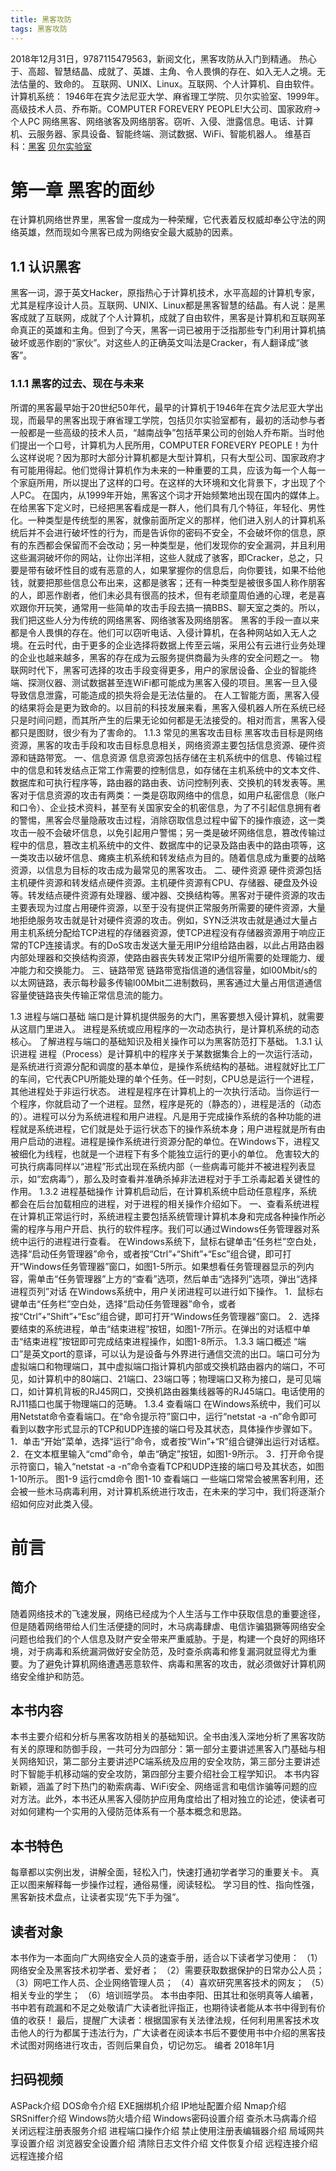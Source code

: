 ```yaml
---
title: 黑客攻防
tags: 黑客攻防
---
```

2018年12月31日，9787115479563，新阅文化，黑客攻防从入门到精通。
热心于、高超、智慧结晶、成就了、英雄、主角、令人畏惧的存在、如入无人之境。无法估量的、致命的。
互联网、UNIX、Linux。互联网、个人计算机、自由软件。
计算机系统：
1946年在宾夕法尼亚大学、麻省理工学院、贝尔实验室、1999年。高级技术人员、乔布斯。COMPUTER FOREVERY PEOPLE!大公司、国家政府→个人PC
网络黑客、网络骇客及网络朋客。窃听、入侵、泄露信息。电话、计算机、云服务器、家具设备、智能终端、测试数据、WiFi、智能机器人。
维基百科：[黑客](https://zh.wikipedia.org/wiki/黑客) [贝尔实验室](https://zh.wikipedia.org/wiki/贝尔实验室)
<!-- more -->
# 第一章 黑客的面纱
在计算机网络世界里，黑客曾一度成为一种荣耀，它代表着反权威却奉公守法的网络英雄，然而现如今黑客已成为网络安全最大威胁的因素。
## 1.1  认识黑客
黑客一词，源于英文Hacker，原指热心于计算机技术，水平高超的计算机专家，尤其是程序设计人员。互联网、UNIX、Linux都是黑客智慧的结晶。有人说：是黑客成就了互联网，成就了个人计算机，成就了自由软件，黑客是计算机和互联网革命真正的英雄和主角。但到了今天，黑客一词已被用于泛指那些专门利用计算机搞破坏或恶作剧的“家伙”。对这些人的正确英文叫法是Cracker，有人翻译成“骇客”。
### 1.1.1  黑客的过去、现在与未来
所谓的黑客最早始于20世纪50年代，最早的计算机于1946年在宾夕法尼亚大学出现，而最早的黑客出现于麻省理工学院，包括贝尔实验室都有，最初的活动参与者一般都是一些高级的技术人员，“越南战争”包括苹果公司的创始人乔布斯。当时他们提出一个口号，计算机为人民所用，COMPUTER FOREVERY PEOPLE！为什么这样说呢？因为那时大部分计算机都是大型计算机，只有大型公司、国家政府才有可能用得起。他们觉得计算机作为未来的一种重要的工具，应该为每一个人每一个家庭所用，所以提出了这样的口号。在这样的大环境和文化背景下，才出现了个人PC。
在国内，从1999年开始，黑客这个词才开始频繁地出现在国内的媒体上。
在给黑客下定义时，已经把黑客看成是一群人，他们具有几个特征，年轻化、男性化。一种类型是传统型的黑客，就像前面所定义的那样，他们进入别人的计算机系统后并不会进行破坏性的行为，而是告诉你的密码不安全，不会破坏你的信息，原有的东西都会保留而不会改动；另一种类型是，他们发现你的安全漏洞，并且利用这些漏洞破坏你的网站，让你出洋相，这些人就成了骇客，即Cracker，总之，只要是带有破坏性目的或有恶意的人，如果掌握你的信息后，向你要钱，如果不给他钱，就要把那些信息公布出来，这都是骇客；还有一种类型是被很多国人称作朋客的人，即恶作剧者，他们未必具有很高的技术，但有老顽童周伯通的心理，老是喜欢跟你开玩笑，通常用一些简单的攻击手段去搞一搞BBS、聊天室之类的。所以，我们把这些人分为传统的网络黑客、网络骇客及网络朋客。
黑客的手段一直以来都是令人畏惧的存在。他们可以窃听电话、入侵计算机，在各种网站如入无人之境。在云时代，由于更多的企业选择将数据上传至云端，采用公有云进行业务处理的企业也越来越多，黑客的存在成为云服务提供商最为头疼的安全问题之一。
物联网时代下，黑客可选择的攻击手段变得更多，用户的家居设备、企业的智能终端、探测仪器、测试数据甚至连WiFi都可能成为黑客入侵的项目。黑客一旦入侵导致信息泄露，可能造成的损失将会是无法估量的。
在人工智能方面，黑客入侵的结果将会是更为致命的。以目前的科技发展来看，黑客入侵机器人所在系统已经只是时间问题，而其所产生的后果无论如何都是无法接受的。相对而言，黑客入侵都只是图财，很少有为了害命的。
1.1.3  常见的黑客攻击目标
黑客攻击目标是网络资源，黑客的攻击手段和攻击目标息息相关，网络资源主要包括信息资源、硬件资源和链路带宽。
一、信息资源
信息资源包括存储在主机系统中的信息、传输过程中的信息和转发结点正常工作需要的控制信息，如存储在主机系统中的文本文件、数据库和可执行程序等，路由器的路由表、访问控制列表、交换机的转发表等。黑客对于信息资源的攻击有两类：一类是窃取网络中的信息，如用户私密信息（账户和口令）、企业技术资料，甚至有关国家安全的机密信息，为了不引起信息拥有者的警惕，黑客会尽量隐蔽攻击过程，消除窃取信息过程中留下的操作痕迹，这一类攻击一般不会破坏信息，以免引起用户警惕；另一类是破坏网络信息，篡改传输过程中的信息，篡改主机系统中的文件、数据库中的记录及路由表中的路由项等，这一类攻击以破坏信息、瘫痪主机系统和转发结点为目的。随着信息成为重要的战略资源，以信息为目标的攻击成为最常见的黑客攻击。
二、硬件资源
硬件资源包括主机硬件资源和转发结点硬件资源。主机硬件资源有CPU、存储器、硬盘及外设等。转发结点硬件资源有处理器、缓冲器、交换结构等。黑客对于硬件资源的攻击主要表现为过度占用硬件资源，以至于没有提供正常服务所需要的硬件资源，大量地拒绝服务攻击就是针对硬件资源的攻击。例如，SYN泛洪攻击就是通过大量占用主机系统分配给TCP进程的存储器资源，使TCP进程没有存储器资源用于响应正常的TCP连接请求。有的DoS攻击发送大量无用IP分组给路由器，以此占用路由器内部处理器和交换结构资源，使路由器丧失转发正常IP分组所需要的处理能力、缓冲能力和交换能力。
三、链路带宽
链路带宽指信道的通信容量，如l00Mbit/s的以太网链路，表示每秒最多传输l00Mbit二进制数码，黑客通过大量占用信道通信容量使链路丧失传输正常信息流的能力。

1.3  进程与端口基础
端口是计算机提供服务的大门，黑客要想入侵计算机，就需要从这扇门里进入。
进程是系统或应用程序的一次动态执行，是计算机系统的动态核心。
了解进程与端口的基础知识及相关操作可以为黑客防范打下基础。
1.3.1  认识进程
进程（Process）是计算机中的程序关于某数据集合上的一次运行活动，是系统进行资源分配和调度的基本单位，是操作系统结构的基础。进程就好比工厂的车间，它代表CPU所能处理的单个任务。任一时刻，CPU总是运行一个进程，其他进程处于非运行状态。
进程是程序在计算机上的一次执行活动。当你运行一个程序，你就启动了一个进程。显然，程序是死的（静态的），进程是活的（动态的）。进程可以分为系统进程和用户进程。凡是用于完成操作系统的各种功能的进程就是系统进程，它们就是处于运行状态下的操作系统本身；用户进程就是所有由用户启动的进程。进程是操作系统进行资源分配的单位。在Windows下，进程又被细化为线程，也就是一个进程下有多个能独立运行的更小的单位。
危害较大的可执行病毒同样以“进程”形式出现在系统内部（一些病毒可能并不被进程列表显示，如“宏病毒”），那么及时查看并准确杀掉非法进程对于手工杀毒起着关键性的作用。
1.3.2  进程基础操作
计算机启动后，在计算机系统中启动任意程序，系统都会在后台加载相应的进程，对于进程的相关操作介绍如下。
一、查看系统进程
在计算机正常运行时，系统进程主要包括系统管理计算机本身和完成各种操作所必需的程序与用户开启、执行的软件程序。我们可以通过Windows任务管理器对系统中运行的进程进行查看。
在Windows系统下，鼠标右键单击“任务栏”空白处，选择“启动任务管理器”命令，或者按“Ctrl”+“Shift”+“Esc”组合键，即可打开“Windows任务管理器”窗口，如图1-5所示。如果想看任务管理器显示的列内容，需单击“任务管理器”上方的“查看”选项，然后单击“选择列”选项，弹出“选择进程页列”对话
在Windows系统中，用户关闭进程可以进行如下操作。
1．鼠标右键单击“任务栏”空白处，选择“启动任务管理器”命令，或者按“Ctrl”+“Shift”+“Esc”组合键，即可打开“Windows任务管理器”窗口。
2．选择要结束的系统进程，单击“结束进程”按钮，如图1-7所示。在弹出的对话框中单击“结束进程”按钮即可完成结束进程操作，如图1-8所示。
1.3.3  端口概述
“端口”是英文port的意译，可以认为是设备与外界进行通信交流的出口。端口可分为虚拟端口和物理端口，其中虚拟端口指计算机内部或交换机路由器内的端口，不可见，如计算机中的80端口、21端口、23端口等；物理端口又称为接口，是可见端口，如计算机背板的RJ45网口，交换机路由器集线器等的RJ45端口。电话使用的RJ11插口也属于物理端口的范畴。
1.3.4  查看端口
在Windows系统中，我们可以用Netstat命令查看端口。在“命令提示符”窗口中，运行“netstat -a -n”命令即可看到以数字形式显示的TCP和UDP连接的端口号及其状态，具体操作步骤如下。
1．单击“开始”菜单，选择“运行”命令，或者按“Win”+“R”组合键弹出运行对话框。
2．在文本框里输入“cmd”命令，单击“确定”按钮，如图1-9所示。
3．打开命令提示符窗口，输入“netstat -a -n”命令查看TCP和UDP连接的端口号及其状态，如图1-10所示。
图1-9  运行cmd命令
图1-10  查看端口
一些端口常常会被黑客利用，还会被一些木马病毒利用，对计算机系统进行攻击，在未来的学习中，我们将逐渐介绍如何应对此类入侵。

# 前言
## 简介
随着网络技术的飞速发展，网络已经成为个人生活与工作中获取信息的重要途径，但是随着网络带给人们生活便捷的同时，木马病毒肆虐、电信诈骗猖獗等网络安全问题也给我们的个人信息及财产安全带来严重威胁。于是，构建一个良好的网络环境，对于病毒和系统漏洞做好安全防范，及时查杀病毒和修复漏洞就显得尤为重要。为了避免计算机网络遭遇恶意软件、病毒和黑客的攻击，就必须做好计算机网络安全维护和防范。
## 本书内容
本书主要介绍和分析与黑客攻防相关的基础知识。全书由浅入深地分析了黑客攻防有关的原理和防御手段，一共可分为四部分：第一部分主要讲述黑客入门基础与相关网络知识，第二部分主要讲述PC端系统及应用的安全攻防，第三部分主要讲述时下智能手机移动端的安全攻防，第四部分主要介绍社会工程学知识。
本书内容新颖，涵盖了时下热门的勒索病毒、WiFi安全、网络谣言和电信诈骗等问题的应对方法。此外，本书还从黑客入侵防护应用角度给出了相对独立的论述，使读者可对如何建构一个实用的入侵防范体系有一个基本概念和思路。
## 本书特色
每章都以实例出发，讲解全面，轻松入门，快速打通初学者学习的重要关卡。
真正以图来解释每一步操作过程，通俗易懂，阅读轻松。
学习目的性、指向性强，黑客新技术盘点，让读者实现“先下手为强”。
## 读者对象
本书作为一本面向广大网络安全人员的速查手册，适合以下读者学习使用：
（1）网络安全及黑客技术初学者、爱好者；
（2）需要获取数据保护的日常办公人员；
（3）网吧工作人员、企业网络管理人员；
（4）喜欢研究黑客技术的网友；
（5）相关专业的学生；
（6）培训班学员。
本书由李阳、田其壮和张明真等人编著，书中若有疏漏和不足之处敬请广大读者批评指正，也期待读者能从本书中得到有价值的收获！
最后，提醒广大读者：根据国家有关法律法规，任何利用黑客技术攻击他人的行为都属于违法行为，广大读者在阅读本书后不要使用书中介绍的黑客技术试图对网络进行攻击，否则后果自负，切记勿忘。
编者
2018年1月
## 扫码视频
ASPack介绍
DOS命令介绍
EXE捆绑机介绍
IP地址配置介绍
Nmap介绍
SRSniffer介绍
Windows防火墙介绍
Windows密码设置介绍
查杀木马病毒介绍
关闭远程注册表服务介绍
进程端口操作介绍
禁止使用注册表编辑器介绍
局域网共享设置介绍
浏览器安全设置介绍
清除日志文件介绍
文件恢复介绍
远程连接介绍
远程连接介绍